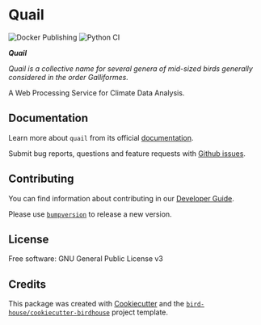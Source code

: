 # Quail
![Docker Publishing](https://github.com/pacificclimate/quail/workflows/Docker%20Publishing/badge.svg)
![Python CI](https://github.com/pacificclimate/quail/workflows/Python%20CI/badge.svg)

___Quail___

_Quail is a collective name for several genera of mid-sized birds generally considered in the order Galliformes._

A Web Processing Service for Climate Data Analysis.

## Documentation
Learn more about `quail` from its official [documentation](https://pacificclimate.github.io/quail/).

Submit bug reports, questions and feature requests with [Github issues](https://github.com/pacificclimate/quail/issues).

## Contributing
You can find information about contributing in our [Developer Guide](https://pacificclimate.github.io/quail/dev_guide.html).

Please use [`bumpversion`](https://pypi.org/project/bumpversion/) to release a new version.

## License
Free software: GNU General Public License v3

## Credits
This package was created with [Cookiecutter](https://github.com/audreyr/cookiecutter) and the [`bird-house/cookiecutter-birdhouse`](https://github.com/bird-house/cookiecutter-birdhouse) project template.
